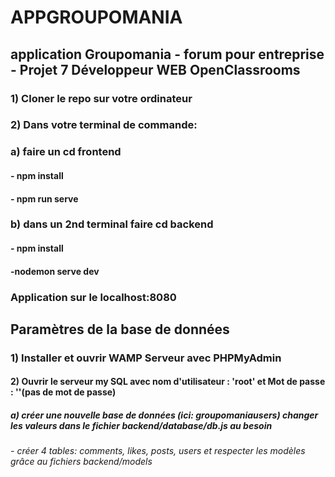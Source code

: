 # APPGROUPOMANIA

## application Groupomania - forum pour entreprise - Projet 7 Développeur WEB OpenClassrooms

### 1) Cloner le repo sur votre ordinateur
### 2) Dans votre terminal de commande: 

### a) faire un cd frontend
####    - npm install
####    - npm run serve

### b) dans un 2nd terminal faire cd backend
####    - npm install
####    -nodemon serve dev

### Application sur le localhost:8080

## Paramètres de la base de données
### 1) Installer et ouvrir WAMP Serveur avec PHPMyAdmin
#### 2) Ouvrir le serveur my SQL avec nom d'utilisateur : 'root' et Mot de passe : ''(pas de mot de passe)
##### a) créer une nouvelle base de données (ici: groupomaniausers) changer les valeurs dans le fichier backend/database/db.js au besoin
###### - créer 4 tables: comments, likes, posts, users et respecter les modèles grâce au fichiers backend/models

